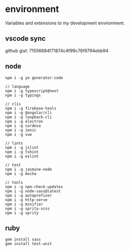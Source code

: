 # environment
Variables and extensions to my development environment.

## vscode sync
github gist: 71556684f71874c4f99c76f9794ebb94 

## node
```shell
npm i -g yo generator-code

// language
npm i -g typescript@next
npm i -g typings

// clis
npm i -g firebase-tools
npm i -g @angular/cli
npm i -g loopback-cli
npm i -g electron
npm i -g cordova 
npm i -g ionic
npm i -g vue

// lints
npm i -g jslint
npm i -g tshint
npm i -g eslint

// test
npm i -g jasmine-node
npm i -g mocha

// tools 
npm i -g npm-check-updates
npm i -g node-sass@latest
npm i -g autoprefixer
npm i -g http-serve
npm i -g minifier
npm i -g sprity-scss
npm i -g sprity
```

## ruby
```shell
gem install sass
gem install test-unit
```
